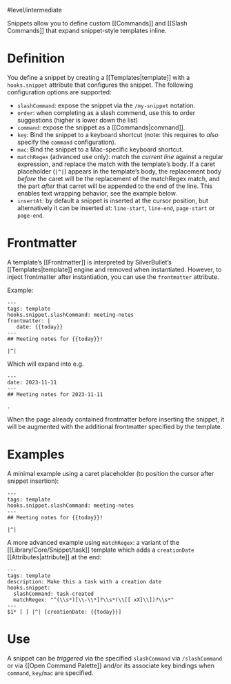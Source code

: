 #level/intermediate

Snippets allow you to define custom [[Commands]] and [[Slash Commands]] that expand snippet-style templates inline.

# Definition
You define a snippet by creating a [[Templates|template]] with a `hooks.snippet` attribute that configures the snippet. The following configuration options are supported:

* `slashCommand`: expose the snippet via the `/my-snippet` notation.
* `order`: when completing as a slash commend, use this to order suggestions (higher is lower down the list)
* `command`: expose the snippet as a [[Commands|command]].
* `key`: Bind the snippet to a keyboard shortcut (note: this requires to _also_ specify the `command` configuration).
* `mac`: Bind the snippet to a Mac-specific keyboard shortcut.
* `matchRegex` (advanced use only): match the _current line_ against a regular expression, and replace the match with the template’s body. If a caret placeholder (`|^|`) appears in the template’s body, the replacement body _before_ the caret will be the replacement of the matchRegex match, and the part _after_ that carret will be appended to the end of the line. This enables text wrapping behavior, see the example below.
* `insertAt`: by default a snippet is inserted at the cursor position, but alternatively it can be inserted at: `line-start`, `line-end`, `page-start` or `page-end`.

# Frontmatter
A template’s [[Frontmatter]] is interpreted by SilverBullet’s [[Templates|template]] engine and removed when instantiated. However, to inject frontmatter after instantiation, you can use the `frontmatter` attribute.

Example:

```
---
tags: template
hooks.snippet.slashCommand: meeting-notes
frontmatter: |
   date: {{today}}
---
## Meeting notes for {{today}}!

|^|
```

Which will expand into e.g.

```
---
date: 2023-11-11
---
## Meeting notes for 2023-11-11

.
```

When the page already contained frontmatter before inserting the snippet, it will be augmented with the additional frontmatter specified by the template.

# Examples
A minimal example using a caret placeholder (to position the cursor after snippet insertion):

```
---
tags: template
hooks.snippet.slashCommand: meeting-notes
---
## Meeting notes for {{today}}!

|^|
```

A more advanced example using `matchRegex`: a variant of the [[Library/Core/Snippet/task]] template which adds a `creationDate` [[Attributes|attribute]] at the end:

```
---
tags: template
description: Make this a task with a creation date
hooks.snippet:
  slashCommand: task-created
  matchRegex: "^(\\s*)[\\-\\*]?\\s*(\\[[ xX]\\])?\\s*"
---
$1* [ ] |^| [creationDate: {{today}}]
```

# Use
A snippet can be _triggered_ via the specified `slashCommand` via `/slashCommand` or via {[Open Command Palette]} and/or its associate key bindings when `command`, `key`/`mac` are specified.
